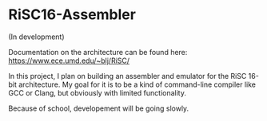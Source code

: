 # RiSC16-Assembler
(In development)

Documentation on the architecture can be found here: https://www.ece.umd.edu/~blj/RiSC/

In this project, I plan on building an assembler and emulator for the RiSC 16-bit architecture. My goal for it is to be a kind of command-line compiler like GCC or Clang, but obviously with limited functionality.

Because of school, developement will be going slowly.
